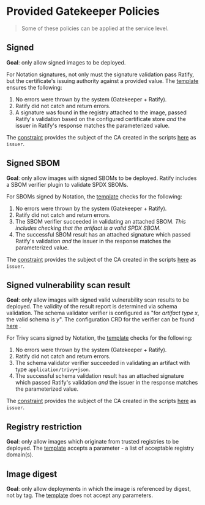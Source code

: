 # Provided Gatekeeper Policies

> Some of these policies can be applied at the service level.

## Signed

**Goal**: only allow signed images to be deployed.

For Notation signatures, not only must the signature validation pass Ratify, but the certificate's issuing authority against a provided value. The [template](signedimage/constraint-template.notation.yaml) ensures the following:

1. No errors were thrown by the system (Gatekeeper + Ratify).
2. Ratify did not catch and return errors.
3. A signature was found in the registry attached to the image, passed Ratify's validation based on the configured certificate store _and_ the issuer in Ratify's response matches the parameterized value.

The [constraint](signedimage/constraint.notation.yaml) provides the subject of the CA created in the scripts [here](../../scripts/certs/create-ca.sh) as `issuer`.

## Signed SBOM

**Goal**: only allow images with signed SBOMs to be deployed. Ratify includes a SBOM verifier plugin to validate SPDX SBOMs.

For SBOMs signed by Notation, the [template](signedsbom/constraint-template.spdx.notation.yaml) checks for the following:

1. No errors were thrown by the system (Gatekeeper + Ratify).
2. Ratify did not catch and return errors.
3. The SBOM verifier succeeded in validating an attached SBOM. _This includes checking that the artifact is a valid SPDX SBOM._
4. The successful SBOM result has an attached signature which passed Ratify's validation _and_ the issuer in the response matches the parameterized value.

The [constraint](signedsbom/constraint.spdx.notation.yaml) provides the subject of the CA created in the scripts [here](../../scripts/certs/create-ca.sh) as `issuer`.

## Signed vulnerability scan result

**Goal**: only allow images with signed valid vulnerability scan results to be deployed. The validity of the result report is determined via schema validation. The schema validator verifier is configured as "for _artifact type x_, the valid schema is _y_". The configuration CRD for the verifier can be found [here](../ratify-verifiers/verifier-vulnscanresult.trivy.yaml) .

For Trivy scans signed by Notation, the [template](signedvulnscanresult/constraint-template.trivy.notation.yaml) checks for the following:

1. No errors were thrown by the system (Gatekeeper + Ratify).
2. Ratify did not catch and return errors.
3. The schema validator verifier succeeded in validating an artifact with type `application/trivy+json`.
4. The successful schema validation result has an attached signature which passed Ratify's validation _and_ the issuer in the response matches the parameterized value.

The [constraint](signedvulnscanresult/constraint.trivy.notation.yaml) provides the subject of the CA created in the scripts [here](../../scripts/certs/create-ca.sh) as `issuer`.

## Registry restriction

**Goal**: only allow images which originate from trusted registries to be deployed. The [template](allowedrepos/constraint-template.yaml) accepts a parameter - a list of acceptable registry domain(s).

## Image digest

**Goal**: only allow deployments in which the image is referenced by digest, not by tag. The [template](requireimagedigest/constraint-template.yaml) does not accept any parameters.

